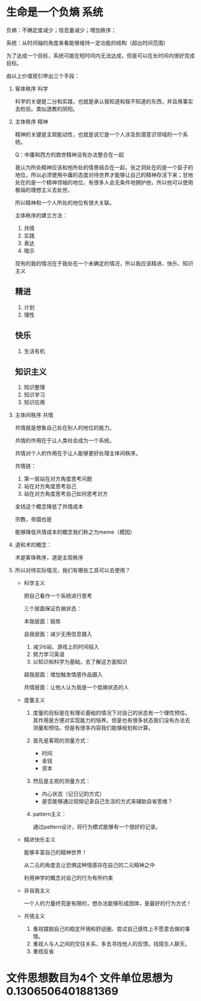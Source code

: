# 生命是一个负熵 系统

负熵：不确定度减少；信息量减少；增加秩序；

系统：从时间轴的角度来看能够维持一定功能的结构（超出时间范围）

为了达成一个目标，系统可能在短时间内无法达成，但是可以在长时间内很好完成目标。



由以上价值观引申出三个手段：

1. 客体秩序 科学

   科学的关键是二分和实践，也就是承认我知道和我不知道的东西，并且用事实去检验。类似道教的阴阳。

2. 主体秩序 精神

   精神的关键是主观能动性，也就是说它是一个人涉及到潜意识领域的一个系统。

   Q：中庸和西方的救世精神没有办法整合在一起

   我认为所处精神应该和他所处的情景结合在一起，张之洞处在的是一个臣子的地位，所以必须使用中庸的态度对待世界才能够让自己的精神存活下来；甘地处在的是一个精神领袖的地位，有很多人会无条件地拥护他，所以他可以使用极端的理想主义去处世。

   所以精神和一个人所处的地位有很大关联。

   主体秩序的建立方法：

   1. 共情
   2. 实践
   3. 表达
   4. 暗示

   现有的我的情况在于我处在一个未确定的情况，所以我应该精进、快乐、知识主义

   ## 精进

   1. 计划
   2. 理性

   ## 快乐

   1. 生活有机

   ## 知识主义

   1. 知识整理
   2. 知识学习
   3. 知识应用

3. 主体间秩序 共情

   共情就是想象自己处在别人的地位的能力。

   共情的作用在于让人类社会成为一个系统。

   共情对个人的作用在于让人能够更好处理主体间秩序。

   共情链：

   1. 第一层站在对方角度思考问题
   2. 站在对方角度思考自己
   3. 站在对方角度思考自己如何思考对方

   金钱这个概念降低了共情成本

   宗教，帝国也是

   能够降低共情成本的概念我们称之为meme（模因）
   
4. 道和术的概念：

   术是客体秩序，道是主观秩序

5. 所以对待实际情况，我们有哪些工具可以去使用？

   * 科学主义

     把自己看作一个系统进行思考

     三个层面保证负熵状态：

     本我层面：锻炼

     自我层面：减少无用信息摄入

     1. 减少b站、游戏上的时间投入
     2. 努力学习英语
     3. 以知识和科学为基础，去了解这方面知识

     超我层面：增加触发情感作品摄入

     共情层面：让他人认为我是一个低熵状态的人

   * 度量主义

     1. 度量的目标是在有理论基础的情况下对自己的状态有一个理性预估，其作用是方便对实现能力的培养。但是也有很多状态我们没有办法去测量和预估。但是有很多内容我们能够规划和计算。

     2. 首先是客观的测量方式：

        * 时间
        * 金钱
        * 资本

     3. 然后是主观的测量方式：

        * 内心状态（记日记的方式）
        * 是否能够通过视频记录自己生活的方式来辅助自省思维？

     4. pattern主义：

        通过pattern设计，将行为模式能够有一个很好的记录。

   * 精进快乐主义

     能够丰富自己的精神世界！

     从二元的角度去让恐惧这种情感存在自己的二元精神之中

     利用神学的概念对自己的行为有所约束

   * 非自我主义

     一个人的力量终究是有限的，想办法能够形成团体，是最好的行为方式！

   * 共情主义

     1. 重视摆脱自己的稳定环境和舒适圈、尝试自己感性上不愿意去做的事情。
     2. 重视人与人之间的交往关系，多去寻找他人的反馈。找陌生人聊天。
     3. 重视反省

     
# 文件思想数目为4个 文件单位思想为0.1306506401881369